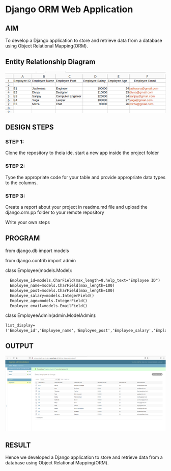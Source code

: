 # Django ORM Web Application

## AIM
To develop a Django application to store and retrieve data from a database using Object Relational Mapping(ORM).

## Entity Relationship Diagram
![](entity.png)

## DESIGN STEPS

### STEP 1:
Clone the repository to theia ide. start a new app inside the project folder

### STEP 2:
Tyoe the appropriate code for your table and provide appropriate data types to the
columns.

### STEP 3:
Create a report about your project in readme.md file and upload the django.orm.pp
folder to your remote repository

Write your own steps

## PROGRAM
from django.db import models

from django.contrib import admin

class Employee(models.Model):

      Employee_id=models.CharField(max_length=8,help_text="Employee ID")
      Employee_name=models.CharField(max_length=100)
      Employee_post=models.CharField(max_length=100)
      Employee_salary=models.IntegerField()
      Employee_age=models.IntegerField()
      Employee_email=models.EmailField()

class EmployeeAdmin(admin.ModelAdmin):

    list_display=('Employee_id','Employee_name','Employee_post','Employee_salary','Employee_age','Employee_email')      


## OUTPUT
![](djangoorm.png)


## RESULT
Hence we developed a Django application to store and retrieve data from a database
using Object Relational Mapping(ORM).
